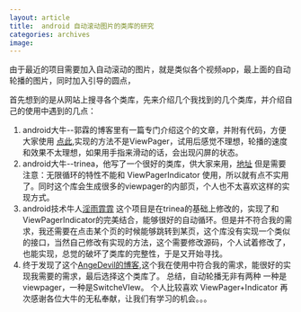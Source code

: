 ```yaml
---
layout: article
title:  android 自动滚动图片的类库的研究
categories: archives
image:
---
```


由于最近的项目需要加入自动滚动的图片，就是类似各个视频app，最上面的自动轮播的图片，同时加入引导的圆点，
	
首先想到的是从网站上搜寻各个类库，先来介绍几个我找到的几个类库，并介绍自己的使用中遇到的几点：
	
1. android大牛--郭霖的博客里有一篇专门介绍这个的文章，并附有代码，方便大家使用 [点此](http://blog.csdn.net/guolin_blog/article/details/8796877),实现的方法不是ViewPager，试用后感觉不理想，轮播的速度和效果不太理想，如果用手指来滑动的话，会出现闪屏的状态。
2. android大牛--trinea，他写了一个很好的类库，供大家来用，[地址](http://www.trinea.cn/android/auto-scroll-view-pager/)
但是需要注意：无限循环的特性不能和 ViewPagerIndicator 使用，所以就有点不实用了。同时这个库会生成很多的viewpager的内部页，个人也不太喜欢这样的实现方式。
3. android技术牛人[淫雨霏霏](http://blog.csdn.net/za5419479/article/details/40979857) 这个项目是在trinea的基础上修改的，实现了和ViewPagerIndicator的完美结合，能够很好的自动循环。但是并不符合我的需求，我还需要在点击某个页的时候能够跳转到某页，这个库没有实现一个类似的接口，当然自己修改有实现的方法，这个需要修改源码，个人试着修改了，也能实现，总觉的破坏了类库的完整性，于是又开始寻找。
4. 终于发现了这个[AngeDevil的博客](http://angeldevil.me/2014/10/13/AutoScrollViewPager/),这个我在使用中符合我的需求，能很好的实现我需要的需求，最后选择这个类库了。
总结，自动轮播无非有两种 一种是viewpager，一种是SwitcheVIew。
个人比较喜欢 ViewPager+Indicator
再次感谢各位大牛的无私奉献，让我们有学习的机会。。。